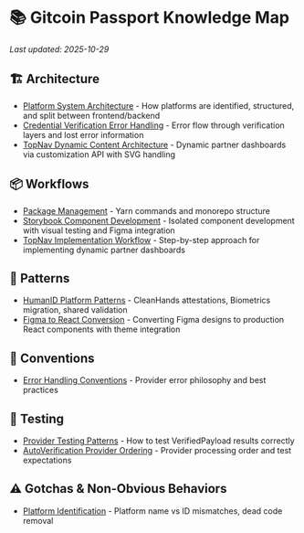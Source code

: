 # 📚 Gitcoin Passport Knowledge Map

*Last updated: 2025-10-29*

## 🏗️ Architecture
- [Platform System Architecture](architecture/platform_system.md) - How platforms are identified, structured, and split between frontend/backend
- [Credential Verification Error Handling](architecture/credential_verification_error_handling.md) - Error flow through verification layers and lost error information
- [TopNav Dynamic Content Architecture](architecture/topnav_dynamic_content.md) - Dynamic partner dashboards via customization API with SVG handling

## 📦 Workflows
- [Package Management](workflows/package_management.md) - Yarn commands and monorepo structure
- [Storybook Component Development](workflows/storybook_component_development.md) - Isolated component development with visual testing and Figma integration
- [TopNav Implementation Workflow](workflows/topnav_implementation.md) - Step-by-step approach for implementing dynamic partner dashboards

## 🎨 Patterns
- [HumanID Platform Patterns](patterns/humanid_platforms.md) - CleanHands attestations, Biometrics migration, shared validation
- [Figma to React Conversion](patterns/figma_to_react_conversion.md) - Converting Figma designs to production React components with theme integration

## 📝 Conventions
- [Error Handling Conventions](conventions/error_handling.md) - Provider error philosophy and best practices

## 🧪 Testing
- [Provider Testing Patterns](testing/provider_testing.md) - How to test VerifiedPayload results correctly
- [AutoVerification Provider Ordering](testing/autoVerification_provider_ordering.md) - Provider processing order and test expectations

## ⚠️ Gotchas & Non-Obvious Behaviors
- [Platform Identification](gotchas/platform_identification.md) - Platform name vs ID mismatches, dead code removal